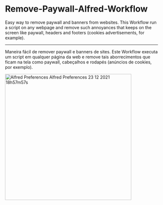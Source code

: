 # Remove-Paywall-Alfred-Workflow
Easy way to remove paywall and banners from websites.
This Workflow run a script on any webpage and remove such annoyances that keeps on the screen like paywall, headers and footers (cookies advertisements, for example).

---
Maneira fácil de remover paywall e banners de sites.
Este Workflow executa um script em qualquer página da web e remove tais aborrecimentos que ficam na tela como paywall, cabeçalhos e rodapés (anúncios de cookies, por exemplo).

<img width="416" alt="Alfred Preferences  Alfred Preferences  23 12 2021  18h57m57s" src="https://user-images.githubusercontent.com/7749461/147294631-46aacd88-cd96-4f41-816b-2ae45c8ba851.png">

